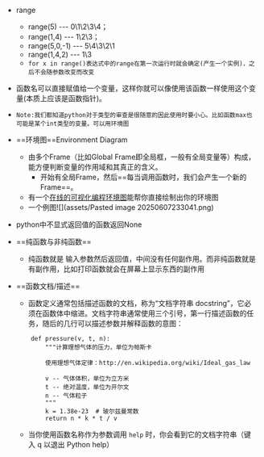 - range
	- range(5) --- 0\1\2\3\4；
	- range(1,4) --- 1\2\3；
	- range(5,0,-1) --- 5\4\3\2\1
	- range(1,4,2) --- 1\3
	- `for x in range()表达式中的range在第一次运行时就会确定(产生一个实例)，之后不会随参数改变而改变`
- 函数名可以直接赋值给一个变量，这样你就可以像使用该函数一样使用这个变量(本质上应该是函数指针)。
- `Note:我们都知道python对于类型的审查是很随意的因此使用时要小心。比如函数max也可能是某个int类型的变量。可以用环境图`

- ==环境图==Environment Diagram
	- 由多个Frame（比如Global Frame即全局框，一般有全局变量等）构成，能方便判断变量的作用域和其真正的含义。
		- 开始有全局Frame，然后==每当调用函数时，我们会产生一个新的Frame==。
	- 有一个[在线的可视化编程环境图](https://pythontutor.com/)能帮你直接绘制出你的环境图
	- 一个例图![](assets/Pasted image 20250607233041.png)


- python中不显式返回值的函数返回None

- ==纯函数与非纯函数==
	- 纯函数就是 输入参数然后返回值，中间没有任何副作用。而非纯函数就是有副作用，比如打印函数就会在屏幕上显示东西的副作用

- ==函数文档/描述== 
	- 函数定义通常包括描述函数的文档，称为“文档字符串 docstring”，它必须在函数体中缩进。文档字符串通常使用三个引号，第一行描述函数的任务，随后的几行可以描述参数并解释函数的意图：
	```
		def pressure(v, t, n):
	        """计算理想气体的压力，单位为帕斯卡
	
	        使用理想气体定律：http://en.wikipedia.org/wiki/Ideal_gas_law
	
	        v -- 气体体积，单位为立方米
	        t -- 绝对温度，单位为开尔文
	        n -- 气体粒子
	        """
	        k = 1.38e-23  # 玻尔兹曼常数
	        return n * k * t / v
	```

	- 当你使用函数名称作为参数调用 `help` 时，你会看到它的文档字符串（键入 q 以退出 Python help）
